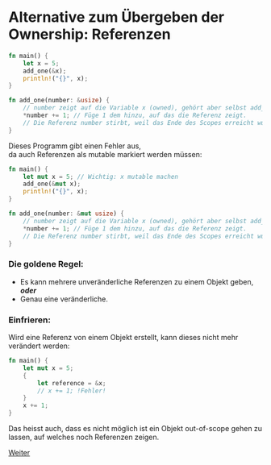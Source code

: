 # Alternative zum Übergeben der Ownership: Referenzen

```Rust
fn main() {
    let x = 5;
    add_one(&x);
    println!("{}", x);
}

fn add_one(number: &usize) {
    // number zeigt auf die Variable x (owned), gehört aber selbst add_one an.
    *number += 1; // Füge 1 dem hinzu, auf das die Referenz zeigt.
    // Die Referenz number stirbt, weil das Ende des Scopes erreicht wurde.
}
```

Dieses Programm gibt einen Fehler aus,  
da auch Referenzen als mutable markiert werden müssen:

```Rust
fn main() {
    let mut x = 5; // Wichtig: x mutable machen
    add_one(&mut x);
    println!("{}", x);
}

fn add_one(number: &mut usize) {
    // number zeigt auf die Variable x (owned), gehört aber selbst add_one an.
    *number += 1; // Füge 1 dem hinzu, auf das die Referenz zeigt.
    // Die Referenz number stirbt, weil das Ende des Scopes erreicht wurde.
}
```

### Die goldene Regel:

- Es kann mehrere unveränderliche Referenzen zu einem Objekt geben, __*oder*__
- Genau eine veränderliche.

### Einfrieren:

Wird eine Referenz von einem Objekt erstellt, kann dieses nicht mehr verändert werden:

```Rust
fn main() {
    let mut x = 5;
    {
        let reference = &x;
        // x += 1; !Fehler!
    }
    x += 1;
}
```

Das heisst auch, dass es nicht möglich ist ein Objekt out-of-scope gehen zu lassen,
auf welches noch Referenzen zeigen.

[Weiter](https://github.com/mpdrescher/pottcpp-rust-vortrag/blob/master/slides/ownership/ownership6.md)